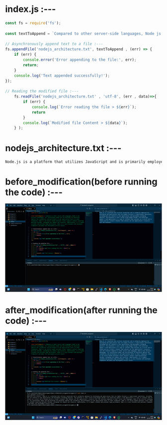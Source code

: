 # index.js :---
```index.js
const fs = require('fs');

const textToAppend = `Compared to other server-side languages, Node js has distinct advantages. Its asynchronous model and non-blocking I/O operation improve the scalability and performance of web applications built on other frameworks. Node js can easily handle multiple client requests without requiring multiple threads, consuming less memory and resources. Additionally, it is highly scalable and provides high performance. Node js is also flexible with multiple frameworks and makes the development process easier.` 

// Asynchronously append text to a file :---
fs.appendFile('nodejs_architecture.txt', textToAppend , (err) => {
    if (err) {
        console.error('Error appending to the file:', err);
        return;
    }
    console.log('Text appended successfully!');
});

// Reading the modified file :---
    fs.readFile('nodejs_architecture.txt' , 'utf-8', (err , data)=>{
        if (err) {
            console.log(`Error reading the file > ${err}`);
            return
        }
        console.log(`Modified file Content > ${data}`);
    } );

```

# nodejs_architecture.txt :---
```nodejs_architecture.txt
Node.js is a platform that utilizes JavaScript and is primarily employed for developing web applications that are highly focused o n input/output operations, including but not limited to chat applications and multimedia streaming websites. The platform is const ructed using Google Chrome's V8 JavaScript engine. A web application is a type of software that executes on a server and is displa yed by a client's browser that obtains all the application's resources over the internet.Compared to other server-side languages, Node js has distinct advantages. Its asynchronous model and non-blocking I/O operation improve the scalability and performance of web applications built on other frameworks. Node js can easily handle multiple client requests without requiring multiple threads, consuming less memory and resources. Additionally, it is highly scalable and provides high performance. Node js is also flexible with multiple frameworks and makes the development process easier.
```


# before_modification(before running the code) :---
<img src="Assigment_4_before_modification.png" alt="OUTPUT before running the code" title="Assigment_4_before_modification.png">

# after_modification(after running the code) :---
<img src="Assigment_4_after_modification.png" alt="OUTPUTafter running the code" title="Assigment_4_after_modification.png">
